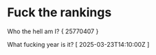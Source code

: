 # Fuck the rankings

Who the hell am I?
{ 25770407 }

What fucking year is it?
[ 2025-03-23T14:10:00Z ]
